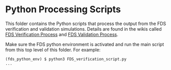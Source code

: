# Python Processing Scripts

This folder contains the Python scripts that process the output from the FDS verification and validation simulations. Details are found in the wikis called [FDS Verification Process](https://github.com/firemodels/fds/wiki/FDS-Verification-Process) and [FDS Validation Process](https://github.com/firemodels/fds/wiki/FDS-Validation-Process).

Make sure the FDS python environment is activated and run the main script from this top level of this folder.  For example:

```
(fds_python_env) $ python3 FDS_verification_script.py
...
```
